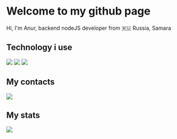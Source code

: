 # Welcome to my github page

Hi, I'm Anur, backend nodeJS developer from 🇷🇺 Russia, Samara

## Technology i use

<img src='https://img.shields.io/badge/JavaScript-F7DF1E?style=for-the-badge&logo=javascript&logoColor=black'>
<img src='https://img.shields.io/badge/Node.js-43853D?style=for-the-badge&logo=node.js&logoColor=white'>
<img src='https://img.shields.io/badge/TypeScript-007ACC?style=for-the-badge&logo=typescript&logoColor=white'>

## My contacts

<img href='https://t.me/anuritto' src='https://img.shields.io/badge/Telegram-2CA5E0?style=for-the-badge&logo=telegram&logoColor=white'>

## My stats

<img src='https://github-readme-stats.vercel.app/api?username=anuritto&theme=blue-green'>
